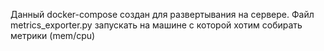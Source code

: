 Данный docker-compose создан для развертывания на сервере. 
Файл metrics_exporter.py запускать на машине с которой хотим собирать метрики (mem/cpu)
